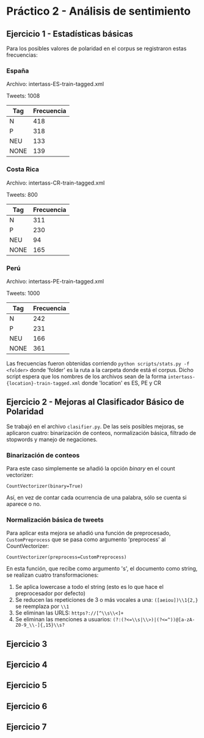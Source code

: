 # Práctico 2 - Análisis de sentimiento

## Ejercicio 1 - Estadísticas básicas

Para los posibles valores de polaridad en el corpus se registraron estas frecuencias:

### España
Archivo: intertass-ES-train-tagged.xml

Tweets: 1008

|Tag|Frecuencia|
|--|--|
|N|418|
|P|318|
|NEU|133|
|NONE|139|

### Costa Rica
Archivo: intertass-CR-train-tagged.xml

Tweets: 800

|Tag|Frecuencia|
|--|--|
|N|311|
|P|230|
|NEU|94|
|NONE|165|

### Perú
Archivo: intertass-PE-train-tagged.xml

Tweets: 1000 

|Tag|Frecuencia|
|--|--|
|N|242|
|P|231|
|NEU|166|
|NONE|361|

Las frecuencias fueron obtenidas corriendo ```python scripts/stats.py -f <folder>``` donde 'folder' es la ruta a la carpeta donde está el corpus. Dicho script espera que los nombres de los archivos sean de la forma ```intertass-{location}-train-tagged.xml``` donde 'location' es ES, PE y CR

## Ejercicio 2 - Mejoras al Clasificador Básico de Polaridad

Se trabajó en el archivo ```clasifier.py```.
De las seis posibles mejoras, se aplicaron cuatro: binarización de conteos, normalización básica, filtrado de stopwords y manejo de negaciones.

### Binarización de conteos

Para este caso simplemente se añadió la opción *binary* en el count vectorizer:

```CountVectorizer(binary=True)```

Así, en vez de contar cada ocurrencia de una palabra, sólo se cuenta si aparece o no.

### Normalización básica de tweets

Para aplicar esta mejora se añadió una función de preprocesado, ```CustomPreprocess``` que se pasa como argumento 'preprocess' al CountVectorizer:

```CountVectorizer(preprocess=CustomPreprocess)```

En esta función, que recibe como argumento 's', el documento como string, se realizan cuatro transformaciones:

1. Se aplica lowercase a todo el string (esto es lo que hace el preprocesador por defecto)
2. Se reducen las repeticiones de 3 o más vocales a una: ```([aeiou])\\1{2,}``` se reemplaza por ```\\1```
3. Se eliminan las URLS: ```https?://[^\\s\\<]+```
4. Se eliminan las menciones a usuarios: ```(?:(?<=\\s|\\>)|(?<=^))@[a-zA-Z0-9_\\-]{,15}\\s?```

## Ejercicio 3

## Ejercicio 4

## Ejercicio 5

## Ejercicio 6

## Ejercicio 7
